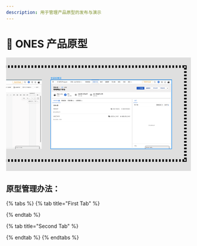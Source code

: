 ```yaml
---
description: 用于管理产品原型的发布与演示
---
```


# 🦄 ONES 产品原型

![](.gitbook/assets/image.png)

## 原型管理办法：

{% tabs %}
{% tab title="First Tab" %}

{% endtab %}

{% tab title="Second Tab" %}

{% endtab %}
{% endtabs %}

